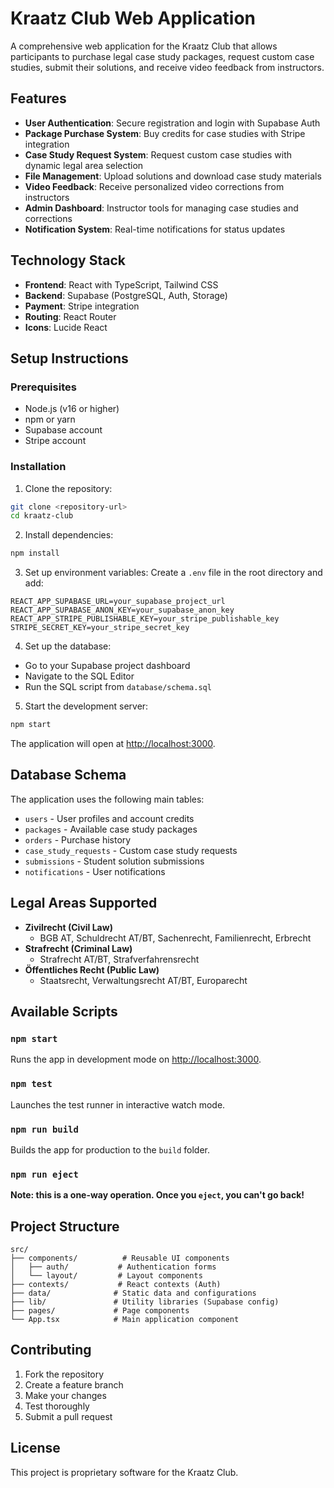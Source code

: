 # Kraatz Club Web Application

A comprehensive web application for the Kraatz Club that allows participants to purchase legal case study packages, request custom case studies, submit their solutions, and receive video feedback from instructors.

## Features

- **User Authentication**: Secure registration and login with Supabase Auth
- **Package Purchase System**: Buy credits for case studies with Stripe integration
- **Case Study Request System**: Request custom case studies with dynamic legal area selection
- **File Management**: Upload solutions and download case study materials
- **Video Feedback**: Receive personalized video corrections from instructors
- **Admin Dashboard**: Instructor tools for managing case studies and corrections
- **Notification System**: Real-time notifications for status updates

## Technology Stack

- **Frontend**: React with TypeScript, Tailwind CSS
- **Backend**: Supabase (PostgreSQL, Auth, Storage)
- **Payment**: Stripe integration
- **Routing**: React Router
- **Icons**: Lucide React

## Setup Instructions

### Prerequisites

- Node.js (v16 or higher)
- npm or yarn
- Supabase account
- Stripe account

### Installation

1. Clone the repository:
```bash
git clone <repository-url>
cd kraatz-club
```

2. Install dependencies:
```bash
npm install
```

3. Set up environment variables:
Create a `.env` file in the root directory and add:
```env
REACT_APP_SUPABASE_URL=your_supabase_project_url
REACT_APP_SUPABASE_ANON_KEY=your_supabase_anon_key
REACT_APP_STRIPE_PUBLISHABLE_KEY=your_stripe_publishable_key
STRIPE_SECRET_KEY=your_stripe_secret_key
```

4. Set up the database:
- Go to your Supabase project dashboard
- Navigate to the SQL Editor
- Run the SQL script from `database/schema.sql`

5. Start the development server:
```bash
npm start
```

The application will open at [http://localhost:3000](http://localhost:3000).

## Database Schema

The application uses the following main tables:
- `users` - User profiles and account credits
- `packages` - Available case study packages
- `orders` - Purchase history
- `case_study_requests` - Custom case study requests
- `submissions` - Student solution submissions
- `notifications` - User notifications

## Legal Areas Supported

- **Zivilrecht (Civil Law)**
  - BGB AT, Schuldrecht AT/BT, Sachenrecht, Familienrecht, Erbrecht
- **Strafrecht (Criminal Law)**
  - Strafrecht AT/BT, Strafverfahrensrecht
- **Öffentliches Recht (Public Law)**
  - Staatsrecht, Verwaltungsrecht AT/BT, Europarecht

## Available Scripts

### `npm start`
Runs the app in development mode on [http://localhost:3000](http://localhost:3000).

### `npm test`
Launches the test runner in interactive watch mode.

### `npm run build`
Builds the app for production to the `build` folder.

### `npm run eject`
**Note: this is a one-way operation. Once you `eject`, you can't go back!**

## Project Structure

```
src/
├── components/          # Reusable UI components
│   ├── auth/           # Authentication forms
│   └── layout/         # Layout components
├── contexts/           # React contexts (Auth)
├── data/              # Static data and configurations
├── lib/               # Utility libraries (Supabase config)
├── pages/             # Page components
└── App.tsx            # Main application component
```

## Contributing

1. Fork the repository
2. Create a feature branch
3. Make your changes
4. Test thoroughly
5. Submit a pull request

## License

This project is proprietary software for the Kraatz Club.
